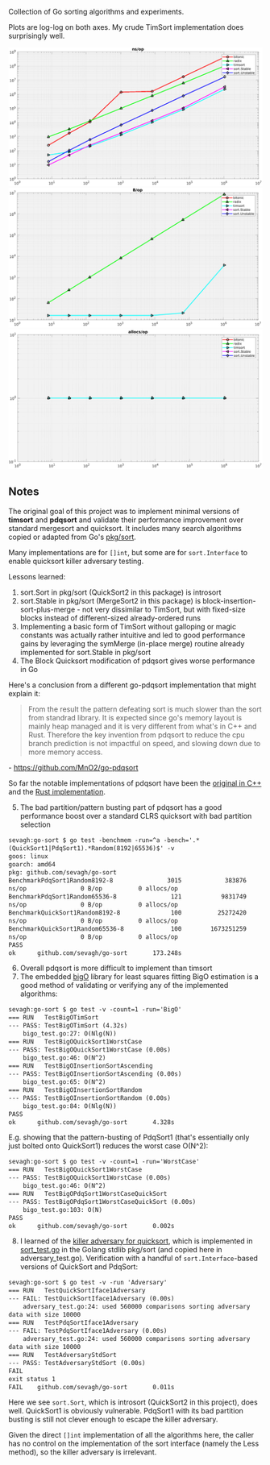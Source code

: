 Collection of Go sorting algorithms and experiments.

Plots are log-log on both axes. My crude TimSort implementation does surprisingly well.

<img src="./.github/ns.png" width=512px>
<img src="./.github/bytes.png" width=512px>
<img src="./.github/allocs.png" width=512px>

## Notes

The original goal of this project was to implement minimal versions of **timsort** and **pdqsort** and validate their performance improvement over standard mergesort and quicksort. It includes many search algorithms copied or adapted from Go's [pkg/sort](https://golang.org/src/sort/sort.go).

Many implementations are for `[]int`, but some are for `sort.Interface` to enable quicksort killer adversary testing.

Lessons learned:

1. sort.Sort in pkg/sort (QuickSort2 in this package) is introsort
2. sort.Stable in pkg/sort (MergeSort2 in this package) is block-insertion-sort-plus-merge - not very dissimilar to TimSort, but with fixed-size blocks instead of different-sized already-ordered runs
3. Implementing a basic form of TimSort without galloping or magic constants was actually rather intuitive and led to good performance gains by leveraging the symMerge (in-place merge) routine already implemented for sort.Stable in pkg/sort
4. The Block Quicksort modification of pdqsort gives worse performance in Go

Here's a conclusion from a different go-pdqsort implementation that might explain it:

>From the result the pattern defeating sort is much slower than the sort from standrad library. It is expected since go's memory layout is mainly heap managed and it is very different from what's in C++ and Rust. Therefore the key invention from pdqsort to reduce the cpu branch prediction is not impactful on speed, and slowing down due to more memory access.

\- https://github.com/MnO2/go-pdqsort

So far the notable implementations of pdqsort have been the [original in C++](https://github.com/orlp/pdqsort) and the [Rust implementation](https://github.com/stjepang/pdqsort).

5. The bad partition/pattern busting part of pdqsort has a good performance boost over a standard CLRS quicksort with bad partition selection

```
sevagh:go-sort $ go test -benchmem -run=^a -bench='.*(QuickSort1|PdqSort1).*Random(8192|65536)$' -v
goos: linux
goarch: amd64
pkg: github.com/sevagh/go-sort
BenchmarkPdqSort1Random8192-8               3015            383876 ns/op               0 B/op          0 allocs/op
BenchmarkPdqSort1Random65536-8               121           9831749 ns/op               0 B/op          0 allocs/op
BenchmarkQuickSort1Random8192-8              100          25272420 ns/op               0 B/op          0 allocs/op
BenchmarkQuickSort1Random65536-8             100        1673251259 ns/op               0 B/op          0 allocs/op
PASS
ok      github.com/sevagh/go-sort       173.248s
```

6. Overall pdqsort is more difficult to implement than timsort
7. The embedded [bigO](./bigO) library for least squares fitting BigO estimation is a good method of validating or verifying any of the implemented algorithms:

```
sevagh:go-sort $ go test -v -count=1 -run='BigO'
=== RUN   TestBigOTimSort
--- PASS: TestBigOTimSort (4.32s)
    bigo_test.go:27: O(Nlg(N))
=== RUN   TestBigOQuickSort1WorstCase
--- PASS: TestBigOQuickSort1WorstCase (0.00s)
    bigo_test.go:46: O(N^2)
=== RUN   TestBigOInsertionSortAscending
--- PASS: TestBigOInsertionSortAscending (0.00s)
    bigo_test.go:65: O(N^2)
=== RUN   TestBigOInsertionSortRandom
--- PASS: TestBigOInsertionSortRandom (0.00s)
    bigo_test.go:84: O(Nlg(N))
PASS
ok      github.com/sevagh/go-sort       4.328s
```

E.g. showing that the pattern-busting of PdqSort1 (that's essentially only just bolted onto QuickSort1) reduces the worst case O(N^2):

```
sevagh:go-sort $ go test -v -count=1 -run='WorstCase'
=== RUN   TestBigOQuickSort1WorstCase
--- PASS: TestBigOQuickSort1WorstCase (0.00s)
    bigo_test.go:46: O(N^2)
=== RUN   TestBigOPdqSort1WorstCaseQuickSort
--- PASS: TestBigOPdqSort1WorstCaseQuickSort (0.00s)
    bigo_test.go:103: O(N)
PASS
ok      github.com/sevagh/go-sort       0.002s
```

8. I learned of the [killer adversary for quicksort](https://www.cs.dartmouth.edu/~doug/mdmspe.pdf), which is implemented in [sort_test.go](https://github.com/golang/go/blob/master/src/sort/sort_test.go#L456) in the Golang stdlib pkg/sort (and copied here in adversary_test.go). Verification with a handful of `sort.Interface`-based versions of QuickSort and PdqSort:

```
sevagh:go-sort $ go test -v -run 'Adversary'
=== RUN   TestQuickSortIface1Adversary
--- FAIL: TestQuickSortIface1Adversary (0.00s)
    adversary_test.go:24: used 560000 comparisons sorting adversary data with size 10000
=== RUN   TestPdqSortIface1Adversary
--- FAIL: TestPdqSortIface1Adversary (0.00s)
    adversary_test.go:24: used 560000 comparisons sorting adversary data with size 10000
=== RUN   TestAdversaryStdSort
--- PASS: TestAdversaryStdSort (0.00s)
FAIL
exit status 1
FAIL    github.com/sevagh/go-sort       0.011s
```

Here we see `sort.Sort`, which is introsort (QuickSort2 in this project), does well. QuickSort1 is obviously vulnerable. PdqSort1 with its bad partition busting is still not clever enough to escape the killer adversary.

Given the direct `[]int` implementation of all the algorithms here, the caller has no control on the implementation of the sort interface (namely the Less method), so the killer adversary is irrelevant.
